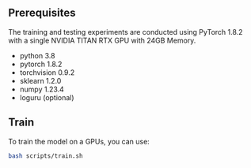 ## Prerequisites

The training and testing experiments are conducted using PyTorch 1.8.2 with a single NVIDIA TITAN RTX GPU with 24GB Memory.

- python 3.8
- pytorch 1.8.2
- torchvision 0.9.2
- sklearn 1.2.0
- numpy 1.23.4
- loguru (optional)

## Train

To train the model on a GPUs, you can use:
```bash
bash scripts/train.sh
```